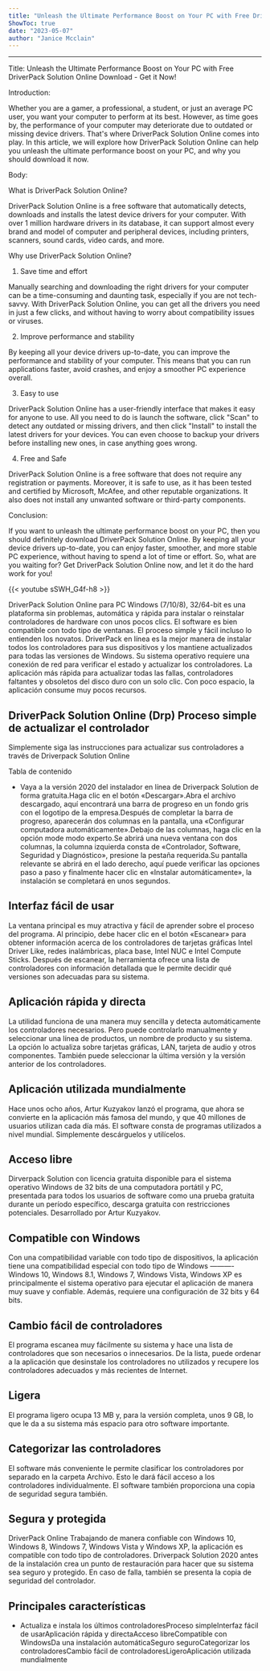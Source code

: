 ```yaml
---
title: "Unleash the Ultimate Performance Boost on Your PC with Free DriverPack Solution Online Download - Get it Now!"
ShowToc: true 
date: "2023-05-07"
author: "Janice Mcclain"
---
```

*****
Title: Unleash the Ultimate Performance Boost on Your PC with Free DriverPack Solution Online Download - Get it Now!

Introduction:

Whether you are a gamer, a professional, a student, or just an average PC user, you want your computer to perform at its best. However, as time goes by, the performance of your computer may deteriorate due to outdated or missing device drivers. That's where DriverPack Solution Online comes into play. In this article, we will explore how DriverPack Solution Online can help you unleash the ultimate performance boost on your PC, and why you should download it now.

Body:

What is DriverPack Solution Online?

DriverPack Solution Online is a free software that automatically detects, downloads and installs the latest device drivers for your computer. With over 1 million hardware drivers in its database, it can support almost every brand and model of computer and peripheral devices, including printers, scanners, sound cards, video cards, and more.

Why use DriverPack Solution Online?

1. Save time and effort

Manually searching and downloading the right drivers for your computer can be a time-consuming and daunting task, especially if you are not tech-savvy. With DriverPack Solution Online, you can get all the drivers you need in just a few clicks, and without having to worry about compatibility issues or viruses.

2. Improve performance and stability

By keeping all your device drivers up-to-date, you can improve the performance and stability of your computer. This means that you can run applications faster, avoid crashes, and enjoy a smoother PC experience overall.

3. Easy to use

DriverPack Solution Online has a user-friendly interface that makes it easy for anyone to use. All you need to do is launch the software, click "Scan" to detect any outdated or missing drivers, and then click "Install" to install the latest drivers for your devices. You can even choose to backup your drivers before installing new ones, in case anything goes wrong.

4. Free and Safe

DriverPack Solution Online is a free software that does not require any registration or payments. Moreover, it is safe to use, as it has been tested and certified by Microsoft, McAfee, and other reputable organizations. It also does not install any unwanted software or third-party components.

Conclusion:

If you want to unleash the ultimate performance boost on your PC, then you should definitely download DriverPack Solution Online. By keeping all your device drivers up-to-date, you can enjoy faster, smoother, and more stable PC experience, without having to spend a lot of time or effort. So, what are you waiting for? Get DriverPack Solution Online now, and let it do the hard work for you!

{{< youtube sSWH_G4f-h8 >}} 



DriverPack Solution Online para PC Windows (7/10/8), 32/64-bit es una plataforma sin problemas, automática y rápida para instalar o reinstalar controladores de hardware con unos pocos clics. El software es bien compatible con todo tipo de ventanas. El proceso simple y fácil incluso lo entienden los novatos. DriverPack en línea es la mejor manera de instalar todos los controladores para sus dispositivos y los mantiene actualizados para todas las versiones de Windows. Su sistema operativo requiere una conexión de red para verificar el estado y actualizar los controladores. La aplicación más rápida para actualizar todas las fallas, controladores faltantes y obsoletos del disco duro con un solo clic. Con poco espacio, la aplicación consume muy pocos recursos.
 
## DriverPack Solution Online (Drp) Proceso simple de actualizar el controlador
 
Simplemente siga las instrucciones para actualizar sus controladores a través de Driverpack Solution Online
 
Tabla de contenido
 
- Vaya a la versión 2020 del instalador en línea de Driverpack Solution de forma gratuita.Haga clic en el botón «Descargar».Abra el archivo descargado, aquí encontrará una barra de progreso en un fondo gris con el logotipo de la empresa.Después de completar la barra de progreso, aparecerán dos columnas en la pantalla, una «Configurar computadora automáticamente».Debajo de las columnas, haga clic en la opción mode modo experto.Se abrirá una nueva ventana con dos columnas, la columna izquierda consta de «Controlador, Software, Seguridad y Diagnóstico», presione la pestaña requerida.Su pantalla relevante se abrirá en el lado derecho, aquí puede verificar las opciones paso a paso y finalmente hacer clic en «Instalar automáticamente», la instalación se completará en unos segundos.

 
## Interfaz fácil de usar
 
La ventana principal es muy atractiva y fácil de aprender sobre el proceso del programa. Al principio, debe hacer clic en el botón «Escanear» para obtener información acerca de los controladores de tarjetas gráficas Intel Driver Like, redes inalámbricas, placa base, Intel NUC e Intel Compute Sticks. Después de escanear, la herramienta ofrece una lista de controladores con información detallada que le permite decidir qué versiones son adecuadas para su sistema. 
 
## Aplicación rápida y directa
 
La utilidad funciona de una manera muy sencilla y detecta automáticamente los controladores necesarios. Pero puede controlarlo manualmente y seleccionar una línea de productos, un nombre de producto y su sistema. La opción lo actualiza sobre tarjetas gráficas, LAN, tarjeta de audio y otros componentes. También puede seleccionar la última versión y la versión anterior de los controladores.
 
## Aplicación utilizada mundialmente
 
Hace unos ocho años, Artur Kuzyakov lanzó el programa, que ahora se convierte en la aplicación más famosa del mundo, y que 40 millones de usuarios utilizan cada día más. El software consta de programas utilizados a nivel mundial. Simplemente descárguelos y utilícelos.
 
## Acceso libre
 
Dirverpack Solution con licencia gratuita disponible para el sistema operativo Windows de 32 bits de una computadora portátil y PC, presentada para todos los usuarios de software como una prueba gratuita durante un período específico, descarga gratuita con restricciones potenciales. Desarrollado por Artur Kuzyakov.
 
## Compatible con Windows
 
Con una compatibilidad variable con todo tipo de dispositivos, la aplicación tiene una compatibilidad especial con todo tipo de Windows ———- Windows 10, Windows 8.1, Windows 7, Windows Vista, Windows XP es principalmente el sistema operativo para ejecutar el aplicación de manera muy suave y confiable. Además, requiere una configuración de 32 bits y 64 bits.
 
## Cambio fácil de controladores
 
El programa escanea muy fácilmente su sistema y hace una lista de controladores que son necesarios o innecesarios. De la lista, puede ordenar a la aplicación que desinstale los controladores no utilizados y recupere los controladores adecuados y más recientes de Internet.
 
## Ligera
 
El programa ligero ocupa 13 MB y, para la versión completa, unos 9 GB, lo que le da a su sistema más espacio para otro software importante.
 
## Categorizar las controladores
 
El software más conveniente le permite clasificar los controladores por separado en la carpeta Archivo. Esto le dará fácil acceso a los controladores individualmente. El software también proporciona una copia de seguridad segura también.
 
## Segura y protegida
 
DriverPack Online Trabajando de manera confiable con Windows 10, Windows 8, Windows 7, Windows Vista y Windows XP, la aplicación es compatible con todo tipo de controladores. Driverpack Solution 2020 antes de la instalación crea un punto de restauración para hacer que su sistema sea seguro y protegido. En caso de falla, también se presenta la copia de seguridad del controlador.
 
## Principales características
 
- Actualiza e instala los últimos controladoresProceso simpleInterfaz fácil de usarAplicación rápida y directaAcceso libreCompatible con WindowsDa una instalación automáticaSeguro seguroCategorizar los controladoresCambio fácil de controladoresLigeroAplicación utilizada mundialmente




